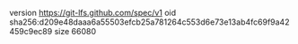 version https://git-lfs.github.com/spec/v1
oid sha256:d209e48daaa6a55503efcb25a781264c553d6e73e13ab4fc69f9a42459c9ec89
size 66080

